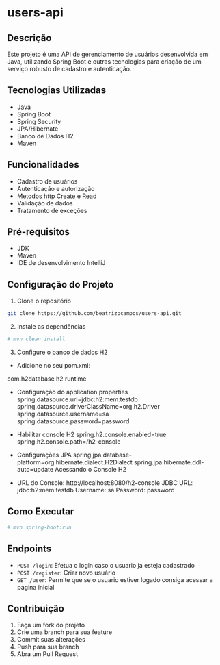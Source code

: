 # users-api

## Descrição
Este projeto é uma API de gerenciamento de usuários desenvolvida em Java, utilizando Spring Boot e outras tecnologias para criação de um serviço robusto de cadastro e autenticação.

## Tecnologias Utilizadas
- Java
- Spring Boot
- Spring Security
- JPA/Hibernate
- Banco de Dados H2
- Maven

## Funcionalidades
- Cadastro de usuários
- Autenticação e autorização
- Metodos http Create e Read
- Validação de dados
- Tratamento de exceções

## Pré-requisitos
- JDK 
- Maven
- IDE de desenvolvimento IntelliJ

## Configuração do Projeto
1. Clone o repositório
```bash
git clone https://github.com/beatrizpcampos/users-api.git
```

2. Instale as dependências
```bash
# mvn clean install
```

3. Configure o banco de dados H2

- Adicione no seu pom.xml:
<dependency>
    <groupId>com.h2database</groupId>
    <artifactId>h2</artifactId>
    <scope>runtime</scope>
</dependency>

- Configuração do application.properties
spring.datasource.url=jdbc:h2:mem:testdb
spring.datasource.driverClassName=org.h2.Driver
spring.datasource.username=sa
spring.datasource.password=password

- Habilitar console H2
spring.h2.console.enabled=true
spring.h2.console.path=/h2-console

- Configurações JPA
spring.jpa.database-platform=org.hibernate.dialect.H2Dialect
spring.jpa.hibernate.ddl-auto=update
Acessando o Console H2

- URL do Console: http://localhost:8080/h2-console
JDBC URL: jdbc:h2:mem:testdb
Username: sa
Password: password

## Como Executar
```bash
# mvn spring-boot:run
```

## Endpoints
- `POST /login`: Efetua o login caso o usuario ja esteja cadastrado
- `POST /register`: Criar novo usuário
- `GET /user`: Permite que se o usuario estiver logado consiga acessar a pagina inicial
  
## Contribuição
1. Faça um fork do projeto
2. Crie uma branch para sua feature
3. Commit suas alterações
4. Push para sua branch
5. Abra um Pull Request
